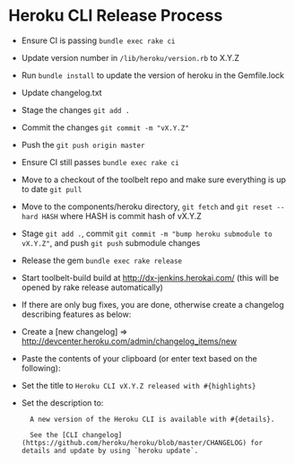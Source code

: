 Heroku CLI Release Process
==========================

* Ensure CI is passing `bundle exec rake ci`
* Update version number in `/lib/heroku/version.rb` to X.Y.Z
* Run `bundle install` to update the version of heroku in the Gemfile.lock
* Update changelog.txt
* Stage the changes `git add .`
* Commit the changes `git commit -m "vX.Y.Z"`
* Push the `git push origin master`
* Ensure CI still passes `bundle exec rake ci`
* Move to a checkout of the toolbelt repo and make sure everything is up to date `git pull`
* Move to the components/heroku directory, `git fetch` and `git reset --hard HASH` where HASH is commit hash of vX.Y.Z
* Stage `git add .`, commit `git commit -m "bump heroku submodule to vX.Y.Z"`, and push `git push` submodule changes
* Release the gem `bundle exec rake release`
* Start toolbelt-build build at http://dx-jenkins.herokai.com/ (this will be opened by rake release automatically)
* If there are only bug fixes, you are done, otherwise create a changelog describing features as below:
* Create a [new changelog] => http://devcenter.heroku.com/admin/changelog_items/new
* Paste the contents of your clipboard (or enter text based on the following):
* Set the title to `Heroku CLI vX.Y.Z released with #{highlights}`
* Set the description to:
    

        A new version of the Heroku CLI is available with #{details}.

        See the [CLI changelog](https://github.com/heroku/heroku/blob/master/CHANGELOG) for details and update by using `heroku update`.
